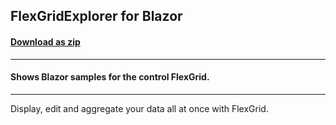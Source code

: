 ## FlexGridExplorer for Blazor
#### [Download as zip](https://grapecity.github.io/DownGit/#/home?url=https://github.com/GrapeCity/ComponentOne-Blazor-Samples/tree/master/Grid/FlexGridExplorer)
____
#### Shows Blazor samples for the control FlexGrid.
____
Display, edit and aggregate your data all at once with FlexGrid.
